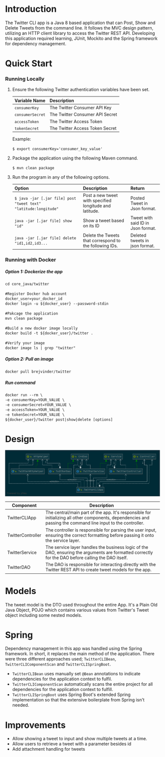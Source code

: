 # Introduction
The Twitter CLI app is a Java 8 based application that can Post, Show and Delete Tweets from the command line. It follows the MVC design pattern, utilizing an HTTP client library to access the Twitter REST API. Developing this application required learning, JUnit, Mockito and the Spring framework for dependency management.

# Quick Start
### Running Locally
1. Ensure the following Twitter authentication variables have been set.

    Variable Name | Description
    --- | ---
    `consumerKey` | The Twitter Consumer API Key
    `consumerSecret` | The Twitter Consumer API Secret
    `accessToken` | The Twitter Access Token
    `tokenSecret` | The Twitter Access Token Secret
    Example:
    
    `$ export consumerKey='consumer_key_value'`
2. Package the application using the following Maven command.

    `$ mvn clean package`
3. Run the program in any of the following options.

    Option | Description | Return
    --- | --- | ---
    `$ java -jar [.jar file] post "tweet text" "latitude:longitude"` | Post a new tweet with specified longitude and latitude. | Posted Tweet in Json format.
    `java -jar [.jar file] show "id"` | Show a tweet based on its ID | Tweet with said ID in Json format.
    `java -jar [.jar file] delete "id1,id2,id3...` | Delete the Tweets that correspond to the following IDs. | Deleted tweets in json format.
### Running with Docker
##### Option 1: Dockerize the app
```
cd core_java/twitter

#Register Docker hub account
docker_user=your_docker_id
docker login -u ${docker_user} --password-stdin

#Pakcage the application
mvn clean package

#Build a new docker image locally
docker build -t ${docker_user}/twitter .

#Verify your image
docker image ls | grep "twitter"
```
##### Option 2: Pull an image
`docker pull brejvinder/twitter`
##### Run command
```
docker run --rm \
-e consumerKey=YOUR_VALUE \
-e consumerSecret=YOUR_VALUE \
-e accessToken=YOUR_VALUE \
-e tokenSecret=YOUR_VALUE \
${docker_user}/twitter post|show|delete [options]
```

# Design
![UML Diagram](./assets/UML_Diag.png)

Component | Description
--- | ---
TwitterCLIApp | The central/main part of the app. It's responsible for initializing all other components, dependencies and passing the command line input to the controller.
TwitterController | The controller is responsible for parsing the user input, ensuring the correct formatting before passing it onto the service layer.
TwitterService | The service layer handles the business logic of the DAO, ensuring the arguments are formatted correctly for the DAO before calling the DAO itself. 
TwitterDAO | The DAO is responsible for interacting directly with the Twitter REST API to create tweet models for the app.

# Models
The tweet model is the DTO used throughout the entire App. It's a Plain Old Java Object, POJO which contains various values from Twitter's Tweet object including some nested models. 

# Spring
Dependency management in this app was handled using the Spring framework. In short, it replaces the main method of the application. There were three different approaches used; `TwitterCLIBean`, `TwitterCLIComponentScan` and `TwitterCLISpringBoot`.
- `TwitterCLIBean` uses manually set `@Bean` annotations to indicate dependencies for the application context to fulfil.
- `TwitterCLIComponentScan` automatically scans the entire project for all dependencies for the application context to fulfill.
- `TwitterCLISpringBoot` uses Spring Boot's extended Spring implementation so that the extensive boilerplate from Spring isn't needed.

# Improvements
* Allow showing a tweet to input and show multiple tweets at a time.
* Allow users to retrieve a tweet with a parameter besides id
* Add attachment handling for tweets
